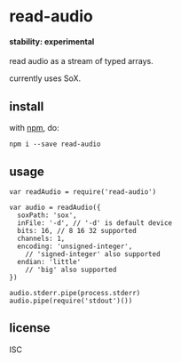 # read-audio 

#### stability: experimental

read audio as a stream of typed arrays.

currently uses SoX.

## install

with [npm](https://npmjs.org), do:

```
npm i --save read-audio
```

## usage

```
var readAudio = require('read-audio')

var audio = readAudio({
  soxPath: 'sox',
  inFile: '-d', // '-d' is default device
  bits: 16, // 8 16 32 supported
  channels: 1,
  encoding: 'unsigned-integer',
    // 'signed-integer' also supported
  endian: 'little'
    // 'big' also supported
})

audio.stderr.pipe(process.stderr)
audio.pipe(require('stdout')())
```

## license

ISC

